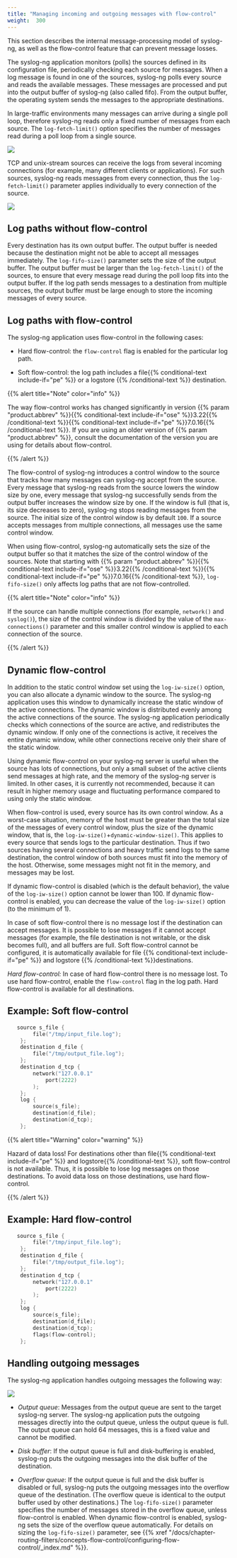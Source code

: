 ```yaml
---
title: "Managing incoming and outgoing messages with flow-control"
weight:  300
---
```

<!-- DISCLAIMER: This file is based on the syslog-ng Open Source Edition documentation https://github.com/balabit/syslog-ng-ose-guides/commit/2f4a52ee61d1ea9ad27cb4f3168b95408fddfdf2 and is used under the terms of The syslog-ng Open Source Edition Documentation License. The file has been modified by Axoflow. -->

This section describes the internal message-processing model of syslog-ng, as well as the flow-control feature that can prevent message losses.

The syslog-ng application monitors (polls) the sources defined in its configuration file, periodically checking each source for messages. When a log message is found in one of the sources, syslog-ng polls every source and reads the available messages. These messages are processed and put into the output buffer of syslog-ng (also called fifo). From the output buffer, the operating system sends the messages to the appropriate destinations.

In large-traffic environments many messages can arrive during a single poll loop, therefore syslog-ng reads only a fixed number of messages from each source. The `log-fetch-limit()` option specifies the number of messages read during a poll loop from a single source.

![](../Images/Figures/fig-syslog-ng-io-01.png)

TCP and unix-stream sources can receive the logs from several incoming connections (for example, many different clients or applications). For such sources, syslog-ng reads messages from every connection, thus the `log-fetch-limit()` parameter applies individually to every connection of the source.

![](../Images/Figures/fig-syslog-ng-io-02.png)


## Log paths without flow-control

Every destination has its own output buffer. The output buffer is needed because the destination might not be able to accept all messages immediately. The `log-fifo-size()` parameter sets the size of the output buffer. The output buffer must be larger than the `log-fetch-limit()` of the sources, to ensure that every message read during the poll loop fits into the output buffer. If the log path sends messages to a destination from multiple sources, the output buffer must be large enough to store the incoming messages of every source.



## Log paths with flow-control

The syslog-ng application uses flow-control in the following cases:

  - Hard flow-control: the `flow-control` flag is enabled for the particular log path.

  - Soft flow-control: the log path includes a file{{% conditional-text include-if="pe" %}} or a logstore {{% /conditional-text %}} destination.

{{% alert title="Note" color="info" %}}

The way flow-control works has changed significantly in version {{% param "product.abbrev" %}}{{% conditional-text include-if="ose" %}}3.22{{% /conditional-text %}}{{% conditional-text include-if="pe" %}}7.0.16{{% /conditional-text %}}. If you are using an older version of {{% param "product.abbrev" %}}, consult the documentation of the version you are using for details about flow-control.

{{% /alert %}}

The flow-control of syslog-ng introduces a control window to the source that tracks how many messages can syslog-ng accept from the source. Every message that syslog-ng reads from the source lowers the window size by one, every message that syslog-ng successfully sends from the output buffer increases the window size by one. If the window is full (that is, its size decreases to zero), syslog-ng stops reading messages from the source. The initial size of the control window is by default `100`. If a source accepts messages from multiple connections, all messages use the same control window.

When using flow-control, syslog-ng automatically sets the size of the output buffer so that it matches the size of the control window of the sources. Note that starting with {{% param "product.abbrev" %}}{{% conditional-text include-if="ose" %}}3.22{{% /conditional-text %}}{{% conditional-text include-if="pe" %}}7.0.16{{% /conditional-text %}}, `log-fifo-size()` only affects log paths that are not flow-controlled.

{{% alert title="Note" color="info" %}}

If the source can handle multiple connections (for example, `network()` and `syslog()`), the size of the control window is divided by the value of the `max-connections()` parameter and this smaller control window is applied to each connection of the source.

{{% /alert %}}


## Dynamic flow-control

In addition to the static control window set using the `log-iw-size()` option, you can also allocate a dynamic window to the source. The syslog-ng application uses this window to dynamically increase the static window of the active connections. The dynamic window is distributed evenly among the active connections of the source. The syslog-ng application periodically checks which connections of the source are active, and redistributes the dynamic window. If only one of the connections is active, it receives the entire dynamic window, while other connections receive only their share of the static window.

Using dynamic flow-control on your syslog-ng server is useful when the source has lots of connections, but only a small subset of the active clients send messages at high rate, and the memory of the syslog-ng server is limited. In other cases, it is currently not recommended, because it can result in higher memory usage and fluctuating performance compared to using only the static window.

When flow-control is used, every source has its own control window. As a worst-case situation, memory of the host must be greater than the total size of the messages of every control window, plus the size of the dynamic window, that is, the `log-iw-size()`+`dynamic-window-size()`. This applies to every source that sends logs to the particular destination. Thus if two sources having several connections and heavy traffic send logs to the same destination, the control window of both sources must fit into the memory of the host. Otherwise, some messages might not fit in the memory, and messages may be lost.

If dynamic flow-control is disabled (which is the default behavior), the value of the `log-iw-size()` option cannot be lower than 100. If dynamic flow-control is enabled, you can decrease the value of the `log-iw-size()` option (to the minimum of 1).


In case of soft flow-control there is no message lost if the destination can accept messages. It is possible to lose messages if it cannot accept messages (for example, the file destination is not writable, or the disk becomes full), and all buffers are full. Soft flow-control cannot be configured, it is automatically available for file {{% conditional-text include-if="pe" %}} and logstore {{% /conditional-text %}}destinations.

*Hard flow-control:* In case of hard flow-control there is no message lost. To use hard flow-control, enable the `flow-control` flag in the log path. Hard flow-control is available for all destinations.


## Example: Soft flow-control

```c
   source s_file {
        file("/tmp/input_file.log");
    };
    destination d_file {
        file("/tmp/output_file.log");
    };
    destination d_tcp {
        network("127.0.0.1"
            port(2222)
        );
    };
    log {
        source(s_file);
        destination(d_file);
        destination(d_tcp);
    };

```


{{% alert title="Warning" color="warning" %}}

Hazard of data loss\! For destinations other than file{{% conditional-text include-if="pe" %}} and logstore{{% /conditional-text %}}, soft flow-control is not available. Thus, it is possible to lose log messages on those destinations. To avoid data loss on those destinations, use hard flow-control.

{{% /alert %}}



## Example: Hard flow-control

```c
   source s_file {
        file("/tmp/input_file.log");
    };
    destination d_file {
        file("/tmp/output_file.log");
    };
    destination d_tcp {
        network("127.0.0.1"
            port(2222)
        );
    };
    log {
        source(s_file);
        destination(d_file);
        destination(d_tcp);
        flags(flow-control);
    };

```



## Handling outgoing messages

The syslog-ng application handles outgoing messages the following way:

![](../Images/Figures/disk-buffer-diagram-normal.png)

  - *Output queue*: Messages from the output queue are sent to the target syslog-ng server. The syslog-ng application puts the outgoing messages directly into the output queue, unless the output queue is full. The output queue can hold 64 messages, this is a fixed value and cannot be modified.

  - *Disk buffer*: If the output queue is full and disk-buffering is enabled, syslog-ng puts the outgoing messages into the disk buffer of the destination.

  - *Overflow queue*: If the output queue is full and the disk buffer is disabled or full, syslog-ng puts the outgoing messages into the overflow queue of the destination. (The overflow queue is identical to the output buffer used by other destinations.) The `log-fifo-size()` parameter specifies the number of messages stored in the overflow queue, unless flow-control is enabled. When dynamic flow-control is enabled, syslog-ng sets the size of the overflow queue automatically. For details on sizing the `log-fifo-size()` parameter, see {{% xref "/docs/chapter-routing-filters/concepts-flow-control/configuring-flow-control/_index.md" %}}.

